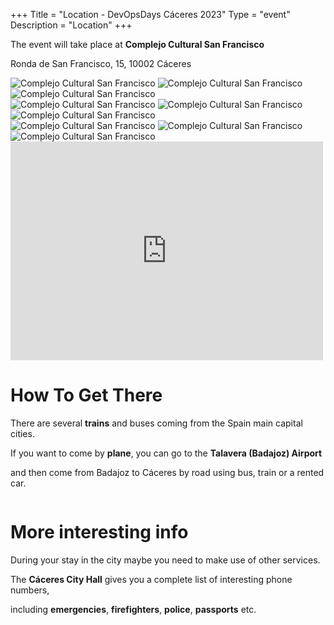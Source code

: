 +++
Title = "Location - DevOpsDays Cáceres 2023"
Type = "event"
Description = "Location"
+++
<link href="/events/2023-caceres/main.css" rel="stylesheet">
<script src="/events/2023-caceres/main.js"></script>

<div class="info">
  <p>The event will take place at <strong>Complejo Cultural San Francisco</strong></p>
  <p>Ronda de San Francisco, 15, 10002 Cáceres</p>
</div>

<div>
  <div class="location row one">
    <div class="location column four">
      <img src="https://assets.devopsdays.org/events/2023/caceres/venue/devopsdays-san-francisco-jorge-rey-41.jpg"
        alt="Complejo Cultural San Francisco"/>
      <img src="https://assets.devopsdays.org/events/2023/caceres/venue/devopsdays-san-francisco-jorge-rey-42.jpg"
        alt="Complejo Cultural San Francisco"/>
      <img src="https://assets.devopsdays.org/events/2023/caceres/venue/devopsdays-san-francisco-jorge-rey-31.jpg"
        alt="Complejo Cultural San Francisco"/>
    </div>
    <div class="location column four">
      <img src="https://assets.devopsdays.org/events/2023/caceres/venue/devopsdays-san-francisco-jorge-rey-7.jpg"
        alt="Complejo Cultural San Francisco"/>
      <img src="https://assets.devopsdays.org/events/2023/caceres/venue/devopsdays-san-francisco-jorge-rey-15.jpg"
        alt="Complejo Cultural San Francisco"/>
      <img src="https://assets.devopsdays.org/events/2023/caceres/venue/devopsdays-san-francisco-jorge-rey-34.jpg"
        alt="Complejo Cultural San Francisco"/>
    </div>
    <div class="location column four">
      <img src="https://assets.devopsdays.org/events/2023/caceres/venue/devopsdays-san-francisco-jorge-rey-10.jpg"
        alt="Complejo Cultural San Francisco"/>
      <img src="https://assets.devopsdays.org/events/2023/caceres/venue/devopsdays-san-francisco-jorge-rey-16.jpg"
        alt="Complejo Cultural San Francisco"/>
      <img src="https://assets.devopsdays.org/events/2023/caceres/venue/devopsdays-san-francisco-jorge-rey-29.jpg"
        alt="Complejo Cultural San Francisco"/>
    </div>
    <div class="location column four map">
      <div class="map-wrapper">
        <iframe src="https://www.google.com/maps/embed?pb=!1m18!1m12!1m3!1d647.5102114503014!2d-6.368362451721727!3d39.46718244352559!2m3!1f0!2f0!3f0!3m2!1i1024!2i768!4f13.1!3m3!1m2!1s0xd15dfcd81399783%3A0x574d387fc582e160!2sComplejo+Cultural+San+Francisco!5e0!3m2!1sen!2ses!4v1557252048586!5m2!1sen!2ses" width="500" height="350" frameborder="0" allowfullscreen></iframe>
      </div>
    </div>
  </div>
  <div class="location row two">
    <div class="location column two info">
      <h1>How To Get There</h1>
      <p>There are several <strong>trains</strong> and buses coming from the Spain main capital cities.</p>
      <p>If you want to come by <strong>plane</strong>, you can go to the <strong>Talavera (Badajoz) Airport</strong></p>
      <p>and then come from Badajoz to Cáceres by road using bus, train or a rented car.</p>
      <i class="fa fa-train fa-5x"></i>
      <i class="fa fa-bus fa-5x"></i>
      <i class="fa fa-plane fa-5x"></i>
    </div>
    <div class="location column two info">
      <h1>More interesting info</h1>
      <p>During your stay in the city maybe you need to make use of other services.</p>
      <p>The <strong>Cáceres City Hall</strong> gives you a complete list of interesting phone numbers,</p>
      <p>including <strong>emergencies</strong>, <strong>firefighters</strong>, <strong>police</strong>, <strong>passports</strong> etc.</p>
      <i class="fa fa-phone fa-5x"></i>
      <i class="fa fa-bed fa-5x"></i>
    </div>
  </div>
</div>

<!-- Uncomment this only if you have set the coordinates for your location in the config yaml. Get Latitude and Longitude of a Point: http://itouchmap.com/latlong.html -->
<!--{{< event_map >}}-->
